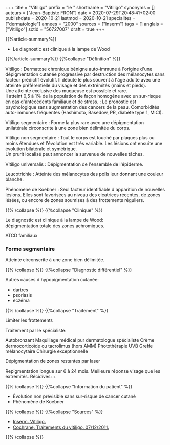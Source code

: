 +++
title = "Vitiligo"
prefix = "le "
shortname = "Vitiligo"
synonyms = []
auteurs = ["Jean-Baptiste FRON"]
date = 2020-07-29T20:48:41+02:00
publishdate = 2020-10-21
lastmod = 2020-10-21
specialites = ["dermatologie"]
annees = "2000"
sources = ["Inserm"]
tags = []
anglais = ["Vitiligo"]
sctid = "56727007"
draft = true
+++

{{%article-summary%}}

- Le diagnostic est clinique à la lampe de Wood

{{%/article-summary%}}
{{%collapse "Définition" %}}

Vitiligo
: Dermatose chronique bénigne auto-immune à l'origine d'une dépigmentation cutanée progressive par destruction des mélanocytes sans facteur prédictif évolutif. Il débute le plus souvent à l'âge adulte avec une atteinte préférentielle du visage et des extrémités (mains et pieds).  
Une atteinte exclusive des muqueuse est possible et rare.  
Il atteint 0,5 à 1% de la population de façon homogène avec un sur-risque en cas d'antécédents familiaux et de stress.
: Le pronostic est psychologique sans augmentation des cancers de la peau. Comorbidités auto-immunes fréquentes (Hashimoto, Basedow, PR, diabète type 1, MICI).

Vitiligo segmentaire
: Forme la plus rare avec une dépigmentation unilatérale circonscrite à une zone bien délimitée du corps.

Vitiligo non segmentaire
: Tout le corps est touché par plaques plus ou moins étendues et l'évolution est très variable. Les lésions ont ensuite une évolution bilatérale et symétrique.  
Un prurit localisé peut annoncer la survenue de nouvelles tâches.

Vitiligo universalis
: Dépigmentation de l'ensemble de l'épiderme.

Leucotrichie
: Atteinte des mélanocytes des poils leur donnant une couleur blanche.

Phénomène de Koebner
: Seul facteur identifiable d'apparition de nouvelles lésions. Elles sont favorisées au niveau des cicatrices récentes, de zones lésées, ou encore de zones soumises à des frottements réguliers.

{{% /collapse %}}
{{%collapse "Clinique" %}}

Le diagnostic est clinique à la lampe de Wood:  
dépigmentation totale des zones achromiques.

ATCD familiaux

### Forme segmentaire

Atteinte circonscrite à une zone bien délimitée.

{{% /collapse %}}
{{%collapse "Diagnostic différentiel" %}}

Autres causes d'hypopigmentation cutanée:

- dartres
- psoriasis
- eczéma

{{% /collapse %}}
{{%collapse "Traitement" %}}

Limiter les frottements

Traitement par le spécialiste:

Autobronzant
Maquillage médical pur dermatologue spécialiste
Crème dermocorticoïde ou tacrolimus (hors AMM)
Photothérapie UVB
Greffe mélanocytaire
Chirurgie exceptionnelle

Dépigmentation de zones restantes par laser

Repigmentation longue sur 6 à 24 mois. Meilleure réponse visage que les extrémités.
Récidives++

{{% /collapse %}}
{{%collapse "Information du patient" %}}

- Évolution non prévisible sans sur-risque de cancer cutané
- Phénomène de Koebner

{{% /collapse %}}
{{%collapse "Sources" %}}

- [Inserm. Vitiligo.](https://www.inserm.fr/information-en-sante/dossiers-information/vitiligo)
- [Cochrane. Traitements du vitiligo. 07/12/2011.](https://www.cochrane.org/fr/CD003263/SKIN_traitements-du-vitiligo-maladie-entrainant-une-perte-de-la-couleur-de-la-peau-en-plaques)

{{% /collapse %}}
